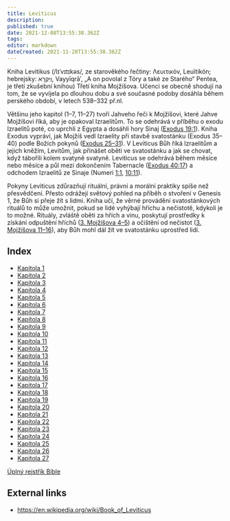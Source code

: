 ```yaml
---
title: Leviticus
description: 
published: true
date: 2021-12-08T13:55:38.362Z
tags: 
editor: markdown
dateCreated: 2021-11-28T13:55:38.362Z
---
```


Kniha Levitikus (/lɪˈvɪtɪkəs/, ze starověkého řečtiny: Λευιτικόν, Leuïtikón; hebrejsky: וַיִּקְרָא, Vayyīqrāʾ, „A on povolal z Tóry a také ze Starého“ Pentea, je třetí zkušební knihou) Třetí kniha Mojžíšova. Učenci se obecně shodují na tom, že se vyvíjela po dlouhou dobu a své současné podoby dosáhla během perského období, v letech 538–332 př.nl.

Většinu jeho kapitol (1–7, 11–27) tvoří Jahveho řeči k Mojžíšovi, které Jahve Mojžíšovi říká, aby je opakoval Izraelitům. To se odehrává v příběhu o exodu Izraelitů poté, co uprchli z Egypta a dosáhli hory Sinaj ([Exodus 19:1](/cs/Bible/Exodus/19#v1)). Kniha Exodus vypráví, jak Mojžíš vedl Izraelity při stavbě svatostánku (Exodus 35–40) podle Božích pokynů ([Exodus 25–31](/cs/Bible/Exodus/25)). V Leviticus Bůh říká Izraelitům a jejich kněžím, Levitům, jak přinášet oběti ve svatostánku a jak se chovat, když tábořili kolem svatyně svatyně. Leviticus se odehrává během měsíce nebo měsíce a půl mezi dokončením Tabernacle ([Exodus 40:17](/cs/Bible/Exodus/40#v17)) a odchodem Izraelitů ze Sinaje (Numeri [1:1](/cs/Bible/Numbers/1#v1), [10:11](/cs/Bible/Numbers/10#v11)).

Pokyny Leviticus zdůrazňují rituální, právní a morální praktiky spíše než přesvědčení. Přesto odrážejí světový pohled na příběh o stvoření v Genesis 1, že Bůh si přeje žít s lidmi. Kniha učí, že věrné provádění svatostánkových rituálů to může umožnit, pokud se lidé vyhýbají hříchu a nečistotě, kdykoli je to možné. Rituály, zvláště oběti za hřích a vinu, poskytují prostředky k získání odpuštění hříchů ([3. Mojžíšova 4–5](/cs/Bible/Leviticus/4)) a očištění od nečistot ([3. Mojžíšova 11–16](/cs/Bible/Leviticus/11)), aby Bůh mohl dál žít ve svatostánku uprostřed lidí.

## Index

- [Kapitola 1](/cs/Bible/Leviticus/1)
- [Kapitola 2](/cs/Bible/Leviticus/2)
- [Kapitola 3](/cs/Bible/Leviticus/3)
- [Kapitola 4](/cs/Bible/Leviticus/4)
- [Kapitola 5](/cs/Bible/Leviticus/5)
- [Kapitola 6](/cs/Bible/Leviticus/6)
- [Kapitola 7](/cs/Bible/Leviticus/7)
- [Kapitola 8](/cs/Bible/Leviticus/8)
- [Kapitola 9](/cs/Bible/Leviticus/9)
- [Kapitola 10](/cs/Bible/Leviticus/10)
- [Kapitola 11](/cs/Bible/Leviticus/11)
- [Kapitola 12](/cs/Bible/Leviticus/12)
- [Kapitola 13](/cs/Bible/Leviticus/13)
- [Kapitola 14](/cs/Bible/Leviticus/14)
- [Kapitola 15](/cs/Bible/Leviticus/15)
- [Kapitola 16](/cs/Bible/Leviticus/16)
- [Kapitola 17](/cs/Bible/Leviticus/17)
- [Kapitola 18](/cs/Bible/Leviticus/18)
- [Kapitola 19](/cs/Bible/Leviticus/19)
- [Kapitola 20](/cs/Bible/Leviticus/20)
- [Kapitola 21](/cs/Bible/Leviticus/21)
- [Kapitola 22](/cs/Bible/Leviticus/22)
- [Kapitola 23](/cs/Bible/Leviticus/23)
- [Kapitola 24](/cs/Bible/Leviticus/24)
- [Kapitola 25](/cs/Bible/Leviticus/25)
- [Kapitola 26](/cs/Bible/Leviticus/26)
- [Kapitola 27](/cs/Bible/Leviticus/27)

[Úplný rejstřík Bible](/cs/index/bible)


## External links

- https://en.wikipedia.org/wiki/Book_of_Leviticus
